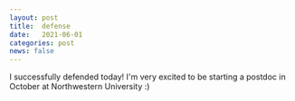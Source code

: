 ```yaml
---
layout: post
title:  defense
date:   2021-06-01
categories: post
news: false
---
```

I successfully defended today! I'm very excited to be starting a postdoc in October at Northwestern University :)